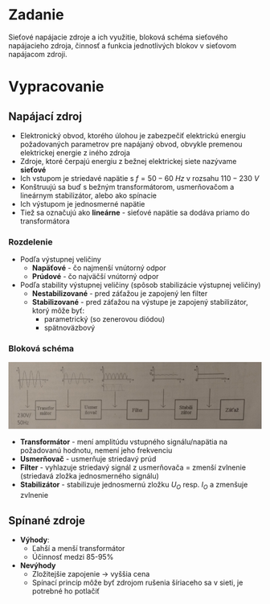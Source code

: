 # Zadanie

Sieťové napájacie zdroje a ich využitie, bloková schéma sieťového napájacieho zdroja, činnosť a funkcia jednotlivých blokov v sieťovom napájacom zdroji.

# Vypracovanie

## Napájací zdroj

- Elektronický obvod, ktorého úlohou je zabezpečiť elektrickú energiu požadovaných parametrov pre napájaný obvod, obvykle premenou elektrickej energie z iného zdroja
- Zdroje, ktoré čerpajú energiu z bežnej elektrickej siete nazývame **sieťové**
- Ich vstupom je striedavé napätie s $f = 50 - 60\ Hz$ v rozsahu $110 - 230\ V$
- Konštruujú sa buď s bežným transformátorom, usmerňovačom a lineárnym stabilizátor, alebo ako spínacie
- Ich výstupom je jednosmerné napätie
- Tiež sa označujú ako **lineárne** - sieťové napätie sa dodáva priamo do transformátora

### Rozdelenie

- Podľa výstupnej veličiny
  - **Napäťové** - čo najmenší vnútorný odpor
  - **Prúdové** - čo najväčší vnútorný odpor
- Podľa stability výstupnej veličiny (spôsob stabilizácie výstupnej veličiny)
  - **Nestabilizované** - pred záťažou je zapojený len filter
  - **Stabilizované** - pred záťažou na výstupe je zapojený stabilizátor, ktorý môže byť:
    - parametrický (so zenerovou diódou)
    - spätnoväzbový

### Bloková schéma

![blokova schema](blokova_schema.jpg)

- **Transformátor** - mení amplitúdu vstupného signálu/napätia na požadovanú hodnotu, nemení jeho frekvenciu
- **Usmerňovač** - usmerňuje striedavý prúd
- **Filter** - vyhlazuje striedavý signál z usmerňovača = zmenší zvlnenie (striedavá zložka jednosmerného signálu)
- **Stabilizátor** - stabilizuje jednosmernú zložku $U_O$ resp. $I_O$ a zmenšuje zvlnenie

## Spínané zdroje

- **Výhody**:
  - Ľahší a menší transformátor
  - Účinnosť medzi 85-95%
- **Nevýhody**
  - Zložitejšie zapojenie -> vyššia cena
  - Spínací princíp môže byť zdrojom rušenia šíriaceho sa v sieti, je potrebné ho potlačiť